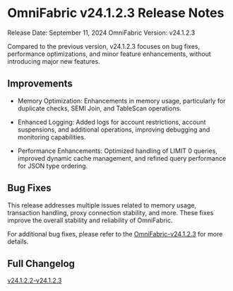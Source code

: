 # **OmniFabric v24.1.2.3 Release Notes**

Release Date: September 11, 2024
OmniFabric Version: v24.1.2.3

Compared to the previous version, v24.1.2.3 focuses on bug fixes, performance optimizations, and minor feature enhancements, without introducing major new features.

## Improvements

- Memory Optimization: Enhancements in memory usage, particularly for duplicate checks, SEMI Join, and TableScan operations.

- Enhanced Logging: Added logs for account restrictions, account suspensions, and additional operations, improving debugging and monitoring capabilities.

- Performance Enhancements: Optimized handling of LIMIT 0 queries, improved dynamic cache management, and refined query performance for JSON type ordering.

## Bug Fixes

This release addresses multiple issues related to memory usage, transaction handling, proxy connection stability, and more. These fixes improve the overall stability and reliability of OmniFabric.

For additional bug fixes, please refer to the [OmniFabric-v24.1.2.3](https://github.com/matrixorigin/OmniFabric/releases/tag/v1.2.3) for more details.

## Full Changelog

[v24.1.2.2-v24.1.2.3](https://github.com/matrixorigin/OmniFabric/compare/v1.2.2...v1.2.3)
